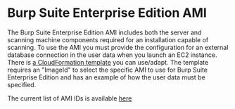 # Burp Suite Enterprise Edition AMI

The Burp Suite Enterprise Edition AMI includes both the server and scanning machine components required for an installation capable of scanning. To use the AMI you must provide the configuration for an external database connection in the user data when you launch an EC2 instance. There is [a CloudFormation template](cloudformation) you can use/adapt. The template requires an "ImageId" to select the specific AMI to use for Burp Suite Enterprise Edition and has an example of how the user data must be specified.

The current list of AMI IDs is available [here](published_amis.md)


